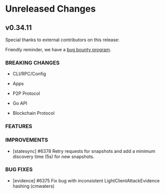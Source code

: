 # Unreleased Changes

## v0.34.11

Special thanks to external contributors on this release:

Friendly reminder, we have a [bug bounty program](https://hackerone.com/tendermint).

### BREAKING CHANGES

- CLI/RPC/Config

- Apps

- P2P Protocol

- Go API

- Blockchain Protocol

### FEATURES

### IMPROVEMENTS

- [statesync] \#6378 Retry requests for snapshots and add a minimum discovery time (5s) for new snapshots.

### BUG FIXES

- [evidence] \#6375 Fix bug with inconsistent LightClientAttackEvidence hashing (cmwaters)